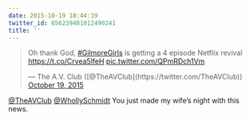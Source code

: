 ```yaml
---
date: 2015-10-19 18:44:19
twitter_id: 656239481012490241
title: ''
---
```


<blockquote class="twitter-tweet"><p lang="en" dir="ltr">Oh thank God, <a href="https://twitter.com/hashtag/GilmoreGirls?src=hash&amp;ref_src=twsrc%5Etfw">#GilmoreGirls</a> is getting a 4 episode Netflix revival <a href="https://t.co/Crvea5lfeH">https://t.co/Crvea5lfeH</a> <a href="https://t.co/QPmRDch1Vm">pic.twitter.com/QPmRDch1Vm</a></p>&mdash; The A.V. Club ([@TheAVClub](https://twitter.com/TheAVClub)) <a href="https://twitter.com/TheAVClub/status/656230039529365504?ref_src=twsrc%5Etfw">October 19, 2015</a></blockquote>
<script async src="https://platform.twitter.com/widgets.js" charset="utf-8"></script>

[@TheAVClub](https://twitter.com/TheAVClub) [@WhollySchmidt](https://twitter.com/WhollySchmidt) You just made my wife’s night with this news.
